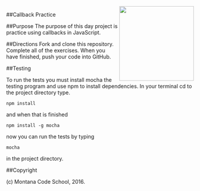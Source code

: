 <img src="http://montanacodeschool.com/wp-content/uploads/2016/08/MCS_LOGO_v1-1.png" width="200" align="right"/>

##Callback Practice

##Purpose
The purpose of this day project is practice using callbacks in JavaScript.

##Directions
Fork and clone this repository. Complete all of the exercises. When you have finished, push your code into GitHub.

##Testing

To run the tests you must install mocha the testing program and use npm to install dependencies. In your terminal cd to the project directory type.

```
npm install
```

and when that is finished

```
npm install -g mocha
```

now you can run the tests by typing

```
mocha
```

in the project directory.

##Copyright

(c) Montana Code School, 2016.
